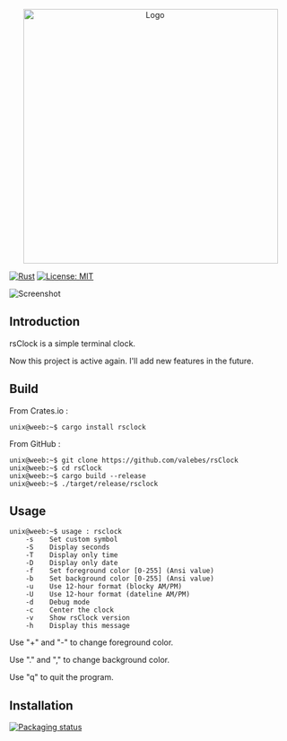 <p align="center">
  <img alt="Logo" width="454" src="https://i.imgur.com/1TF28pq.png">
</p>

[![Rust](https://github.com/valebes/rsClock/actions/workflows/rust.yml/badge.svg?branch=master)](https://github.com/valebes/rsClock/actions/workflows/rust.yml)
[![License: MIT](https://img.shields.io/badge/License-MIT-yellow.svg)](https://opensource.org/licenses/MIT)

![Screenshot](https://i.imgur.com/CuirrjG.png)

## Introduction
rsClock is a simple terminal clock.

Now this project is active again.
I'll add new features in the future.

## Build
From Crates.io :

```console
unix@weeb:~$ cargo install rsclock
```

From GitHub :
```console
unix@weeb:~$ git clone https://github.com/valebes/rsClock
unix@weeb:~$ cd rsClock
unix@weeb:~$ cargo build --release
unix@weeb:~$ ./target/release/rsclock
```
## Usage
```console
unix@weeb:~$ usage : rsclock
    -s    Set custom symbol
    -S    Display seconds
    -T    Display only time
    -D    Display only date
    -f    Set foreground color [0-255] (Ansi value)
    -b    Set background color [0-255] (Ansi value)
    -u    Use 12-hour format (blocky AM/PM)
    -U    Use 12-hour format (dateline AM/PM)
    -d    Debug mode
    -c    Center the clock
    -v    Show rsClock version
    -h    Display this message
```
Use "+" and "-" to change foreground color.

Use "." and "," to change background color.

Use "q" to quit the program.

## Installation
[![Packaging status](https://repology.org/badge/vertical-allrepos/rsclock.svg)](https://repology.org/project/rsclock/versions)

